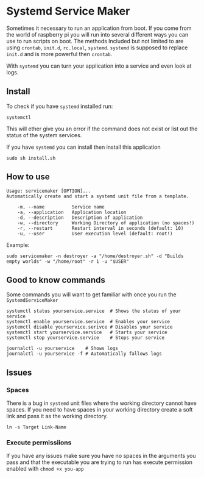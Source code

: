 # Systemd Service Maker
Sometimes it necessary to run an application from boot. If you come from the world of raspberry pi you will run into several different ways you can use to run scripts on boot. The methods Included but not limited to are using `crontab`, `init.d`, `rc.local`, `systemd`. `systemd` is supposed to replace `init.d` and is more powerful then `crontab`.

With `systemd` you can turn your application into a service and even look at logs. 

## Install

To check if you have `systemd` installed run:

```
systemctl
```

This will ether give you an error if the command does not exist or list out the status of the system services.

If you have `systemd` you can install then install this application

```
sudo sh install.sh
```

## How to use
```
Usage: servicemaker [OPTION]...
Automatically create and start a systemd unit file from a template.

    -m, --name          Service name
    -a, --application   Application location
    -d, --description   Description of application
    -w, --directory     Working Directory of application (no spaces!)
    -r, --restart       Restart interval in seconds (default: 10)
    -u, --user          User execution level (default: root!)
```

Example:
```
sudo servicemaker -n destroyer -a "/home/destroyer.sh" -d "Builds empty worlds" -w "/home/root" -r 1 -u "$USER"
```
## Good to know commands

Some commands you will want to get familiar with once you run the `SystemdServiceMaker`

```
systemctl status yourservice.service  # Shows the status of your service
systemctl enable yourservice.service  # Enables your service
systemctl disable yourservice.serivce # Disables your service
systemctl start yourservice.service   # Starts your service
systemctl stop yourservice.service    # Stops your service

journalctl -u yourservice    # Shows logs
journalctl -u yourservice -f # Automatically fallows logs
```

## Issues

### Spaces
There is a bug in `systemd` unit files where the working directory cannot have spaces. If you need to have spaces in your working directory create a soft link and pass it as the working directory.

```
ln -s Target Link-Name
```

### Execute permissiions
If you have any issues make sure you have no spaces in the arguments you pass and that the executable you are trying to run has execute permission enabled with `chmod +x you-app`
